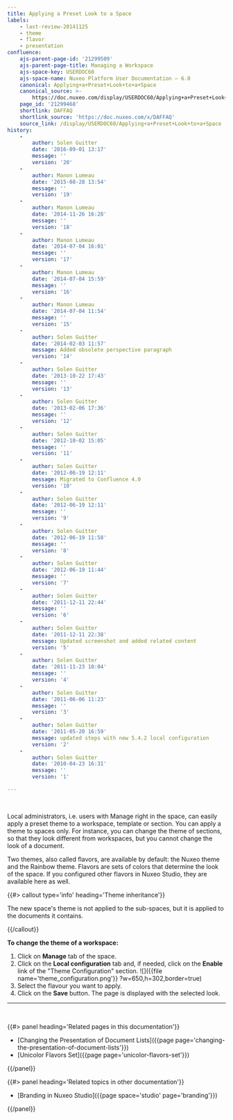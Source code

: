 ```yaml
---
title: Applying a Preset Look to a Space
labels:
    - last-review-20141125
    - theme
    - flavor
    - presentation
confluence:
    ajs-parent-page-id: '21299509'
    ajs-parent-page-title: Managing a Workspace
    ajs-space-key: USERDOC60
    ajs-space-name: Nuxeo Platform User Documentation — 6.0
    canonical: Applying+a+Preset+Look+to+a+Space
    canonical_source: >-
        https://doc.nuxeo.com/display/USERDOC60/Applying+a+Preset+Look+to+a+Space
    page_id: '21299468'
    shortlink: DAFFAQ
    shortlink_source: 'https://doc.nuxeo.com/x/DAFFAQ'
    source_link: /display/USERDOC60/Applying+a+Preset+Look+to+a+Space
history:
    - 
        author: Solen Guitter
        date: '2016-09-01 13:17'
        message: ''
        version: '20'
    - 
        author: Manon Lumeau
        date: '2015-08-28 13:54'
        message: ''
        version: '19'
    - 
        author: Manon Lumeau
        date: '2014-11-26 16:28'
        message: ''
        version: '18'
    - 
        author: Manon Lumeau
        date: '2014-07-04 16:01'
        message: ''
        version: '17'
    - 
        author: Manon Lumeau
        date: '2014-07-04 15:59'
        message: ''
        version: '16'
    - 
        author: Manon Lumeau
        date: '2014-07-04 11:54'
        message: ''
        version: '15'
    - 
        author: Solen Guitter
        date: '2014-02-03 11:57'
        message: Added obsolete perspective paragraph
        version: '14'
    - 
        author: Solen Guitter
        date: '2013-10-22 17:43'
        message: ''
        version: '13'
    - 
        author: Solen Guitter
        date: '2013-02-06 17:36'
        message: ''
        version: '12'
    - 
        author: Solen Guitter
        date: '2012-10-02 15:05'
        message: ''
        version: '11'
    - 
        author: Solen Guitter
        date: '2012-06-19 12:11'
        message: Migrated to Confluence 4.0
        version: '10'
    - 
        author: Solen Guitter
        date: '2012-06-19 12:11'
        message: ''
        version: '9'
    - 
        author: Solen Guitter
        date: '2012-06-19 11:58'
        message: ''
        version: '8'
    - 
        author: Solen Guitter
        date: '2012-06-19 11:44'
        message: ''
        version: '7'
    - 
        author: Solen Guitter
        date: '2011-12-11 22:44'
        message: ''
        version: '6'
    - 
        author: Solen Guitter
        date: '2011-12-11 22:38'
        message: Updated screenshot and added related content
        version: '5'
    - 
        author: Solen Guitter
        date: '2011-11-23 10:04'
        message: ''
        version: '4'
    - 
        author: Solen Guitter
        date: '2011-06-06 11:23'
        message: ''
        version: '3'
    - 
        author: Solen Guitter
        date: '2011-05-20 16:59'
        message: updated steps with new 5.4.2 local configuration
        version: '2'
    - 
        author: Solen Guitter
        date: '2010-04-23 16:31'
        message: ''
        version: '1'

---
```

&nbsp;

Local administrators, i.e. users with Manage right in the space, can easily apply a preset theme to a workspace, template or section. You can apply a theme to spaces only. For instance, you can change the theme of sections, so that they look different from workspaces, but you cannot change the look of a document.

Two themes, also called flavors, are available by default: the Nuxeo theme and the Rainbow theme. Flavors are sets of colors that determine the look of the space. If you configured other flavors in Nuxeo Studio, they are available here as well.

{{#> callout type='info' heading='Theme inheritance'}}

The new space's theme is not applied to the sub-spaces, but it is applied to the documents it contains.

{{/callout}}

**To change the theme of a workspace:**

1.  Click on **Manage** tab of the space.
2.  Click on the **Local configuration** tab and, if needed, click on the **Enable** link of the "Theme Configuration" section.
    ![]({{file name='theme_configuration.png'}} ?w=650,h=302,border=true)
3.  Select the flavour you want to apply.
4.  Click on the **Save** button.
    The page is displayed with the selected look.

* * *

&nbsp;

<div class="row" data-equalizer data-equalize-on="medium"><div class="column medium-6">{{#> panel heading='Related pages in this documentation'}}

*   [Changing the Presentation of Document Lists]({{page page='changing-the-presentation-of-document-lists'}})
*   [Unicolor Flavors Set]({{page page='unicolor-flavors-set'}})

{{/panel}}</div><div class="column medium-6">{{#> panel heading='Related topics in other documentation'}}

*   [Branding in Nuxeo Studio]({{page space='studio' page='branding'}})

{{/panel}}</div></div>